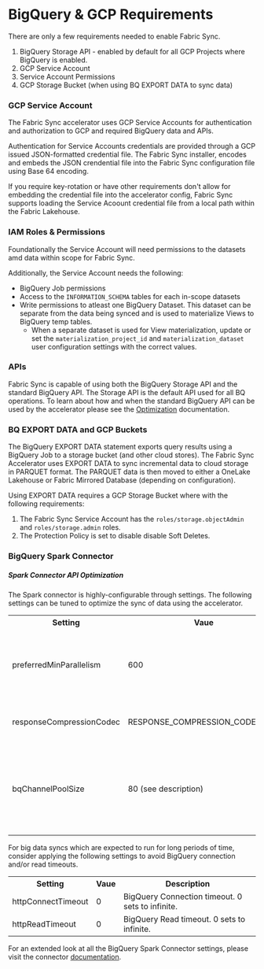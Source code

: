 # BigQuery & GCP Requirements
There are only a few requirements needed to enable Fabric Sync.
1. BigQuery Storage API - enabled by default for all GCP Projects where BigQuery is enabled.
2. GCP Service Account 
3. Service Account Permissions
4. GCP Storage Bucket (when using BQ EXPORT DATA to sync data)

### GCP Service Account
The Fabric Sync accelerator uses GCP Service Accounts for authentication and authorization to GCP and required BigQuery data and APIs. 

Authentication for Service Accounts credentials are provided through a GCP issued JSON-formatted credential file. The Fabric Sync installer, encodes and embeds the JSON crendential file into the Fabric Sync configuration file using Base 64 encoding. 

If you require key-rotation or have other requirements don't allow for embedding the credential file into the accelerator config, Fabric Sync supports loading the Service Acoount credential file from a local path within the Fabric Lakehouse.

### IAM Roles & Permissions
Foundationally the Service Account will need permissions to the datasets amd data within scope for Fabric Sync.

Additionally, the Service Account needs the following:
- BigQuery Job permissions
- Access to the <code>INFORMATION_SCHEMA</code> tables for each in-scope datasets
- Write permissions to atleast one BigQuery Dataset. This dataset can be separate from the data being synced and is used to materialize Views to BigQuery temp tables.
    - When a separate dataset is used for View materialization, update or set the <code>materialization_project_id</code> and <code>materialization_dataset</code> user configuration settings with the correct values.

### APIs
Fabric Sync is capable of using both the BigQuery Storage API and the standard BigQuery API. The Storage API is the default API used for all BQ operations. To learn about how and when the standard BigQuery API can be used by the accelerator please see the [Optimization](Optimizations.md) documentation.

### BQ EXPORT DATA and GCP Buckets
The BigQuery EXPORT DATA statement exports query results using a BigQuery Job to a storage bucket (and other cloud stores). The Fabric Sync Accelerator uses EXPORT DATA to sync incremental data to cloud storage in PARQUET format. The PARQUET data is then moved to either a OneLake Lakehouse or Fabric Mirrored Database (depending on configuration).

Using EXPORT DATA requires a GCP Storage Bucket where with the following requirements:
1. The Fabric Sync Service Account has the <code>roles/storage.objectAdmin</code> and <code>roles/storage.admin</code> roles.
2. The Protection Policy is set to disable disable Soft Deletes.

### BigQuery Spark Connector

##### Spark Connector API Optimization
The Spark connector is highly-configurable through settings. The following settings can be tuned to optimize the sync of data using the accelerator.

<table>
    <tr>
        <th>Setting</th>
        <th>Vaue</th>
        <th>Description</th>
    </tr>
    <tr>
        <td>preferredMinParallelism</td>
        <td>600</td>
        <td>Preferred min. number of partitions data will be split into. May be less for small datasets or if resource constraints exists.</td>
    </tr>
    <tr>
        <td>responseCompressionCodec</td>
        <td>RESPONSE_COMPRESSION_CODEC_LZ4</td>
        <td>Read response compression, default is no compression.</td>
    </tr>
    <tr>
        <td>bqChannelPoolSize</td>
        <td>80 (see description)</td>
        <td>Size of the gRPC channel pool created by the BigQueryReadClient. Should atleast be set to the # of executor cores configured for your Spark cluster.</td>
    </tr>
</table>

For big data syncs which are expected to run for long periods of time, consider applying the following settings to avoid BigQuery connection and/or read timeouts.
<table>
    <tr>
        <th>Setting</th>
        <th>Vaue</th>
        <th>Description</th>
    </tr>
    <tr>
        <td>httpConnectTimeout</td>
        <td>0</td>
        <td>BigQuery Connection timeout. 0 sets to infinite.</td>
    </tr>
    <tr>
        <td>httpReadTimeout</td>
        <td>0</td>
        <td>BigQuery Read timeout. 0 sets to infinite.</td>
    </tr>
</table>

For an extended look at all the BigQuery Spark Connector settings, please visit the connector [documentation](https://github.com/GoogleCloudDataproc/spark-bigquery-connector?tab=readme-ov-file#properties).